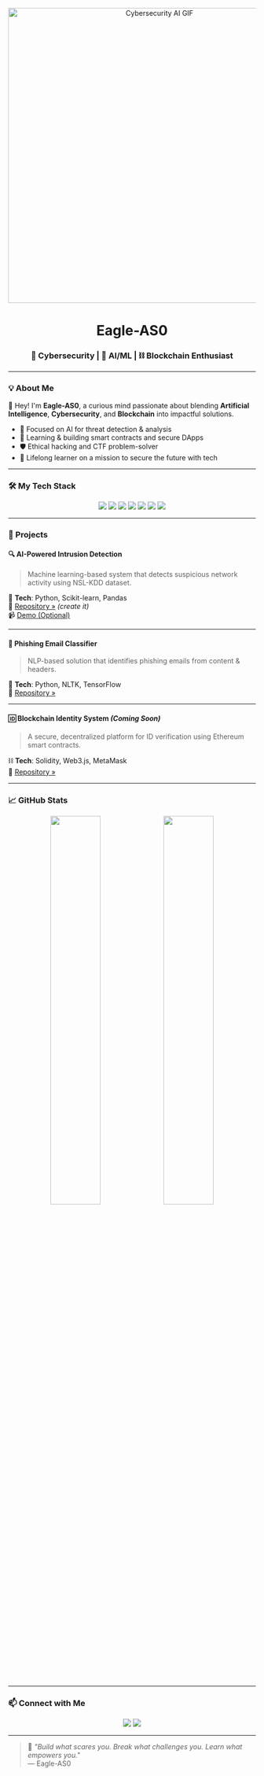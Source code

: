 <!-- Banner Image or GIF -->
<p align="center">
  <img src="https://media.giphy.com/media/l3vR85PnGsBwu1PFK/giphy.gif" width="600" alt="Cybersecurity AI GIF">
</p>

<h1 align="center">Eagle-AS0</h1>
<h3 align="center">🔐 Cybersecurity | 🤖 AI/ML | ⛓️ Blockchain Enthusiast</h3>

---

### 💡 About Me

👋 Hey! I'm **Eagle-AS0**, a curious mind passionate about blending **Artificial Intelligence**, **Cybersecurity**, and **Blockchain** into impactful solutions.

- 🎯 Focused on AI for threat detection & analysis
- 🧠 Learning & building smart contracts and secure DApps
- 🛡️ Ethical hacking and CTF problem-solver
- 🚀 Lifelong learner on a mission to secure the future with tech

---

### 🛠️ My Tech Stack

<p align="center">
  <img src="https://img.shields.io/badge/Python-3776AB?style=for-the-badge&logo=python&logoColor=white" />
  <img src="https://img.shields.io/badge/TensorFlow-FF6F00?style=for-the-badge&logo=tensorflow&logoColor=white" />
  <img src="https://img.shields.io/badge/PyTorch-EE4C2C?style=for-the-badge&logo=pytorch&logoColor=white" />
  <img src="https://img.shields.io/badge/Linux-FCC624?style=for-the-badge&logo=linux&logoColor=black" />
  <img src="https://img.shields.io/badge/Kali-557C94?style=for-the-badge&logo=kalilinux&logoColor=white" />
  <img src="https://img.shields.io/badge/Solidity-363636?style=for-the-badge&logo=solidity&logoColor=white" />
  <img src="https://img.shields.io/badge/Ethereum-3C3C3D?style=for-the-badge&logo=ethereum&logoColor=white" />
</p>

---

### 🚀 Projects

#### 🔍 AI-Powered Intrusion Detection
> Machine learning-based system that detects suspicious network activity using NSL-KDD dataset.

🔧 **Tech**: Python, Scikit-learn, Pandas  
📁 [Repository »](https://github.com/Eagle-AS0/AI-Intrusion-Detection) *(create it)*  
📹 [Demo (Optional)](https://youtu.be/sample-url)

---

#### 📧 Phishing Email Classifier
> NLP-based solution that identifies phishing emails from content & headers.

🧠 **Tech**: Python, NLTK, TensorFlow  
📁 [Repository »](https://github.com/Eagle-AS0/Phishing-Email-Detector)

---

#### 🆔 Blockchain Identity System *(Coming Soon)*
> A secure, decentralized platform for ID verification using Ethereum smart contracts.

⛓️ **Tech**: Solidity, Web3.js, MetaMask  
📁 [Repository »](https://github.com/Eagle-AS0/Blockchain-ID-System)

---

### 📈 GitHub Stats

<p align="center">
  <img src="https://github-readme-stats.vercel.app/api?username=Eagle-AS0&show_icons=true&theme=tokyonight" width="45%" />
  <img src="https://github-readme-streak-stats.herokuapp.com/?user=Eagle-AS0&theme=tokyonight" width="45%" />
</p>

---

### 📫 Connect with Me

<p align="center">
  <a href="mailto:youremail@example.com"><img src="https://img.shields.io/badge/Email-D14836?style=for-the-badge&logo=gmail&logoColor=white" /></a>
  <a href="https://linkedin.com/in/your-linkedin"><img src="https://img.shields.io/badge/LinkedIn-0A66C2?style=for-the-badge&logo=linkedin&logoColor=white" /></a>
</p>

---

> 🧠 _"Build what scares you. Break what challenges you. Learn what empowers you."_  
> — Eagle-AS0
